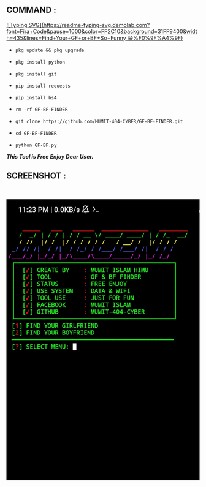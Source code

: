 ## COMMAND :

[![Typing SVG](https://readme-typing-svg.demolab.com?font=Fira+Code&pause=1000&color=FF2C10&background=31FF9400&width=435&lines=Find+Your+GF+or+BF+So+Funny 😁%F0%9F%A4%9F)](https://git.io/typing-svg)

* `pkg update && pkg upgrade`

* `pkg install python`

* `pkg install git`

* `pip install requests`

* `pip install bs4`

* `rm -rf GF-BF-FINDER`

* `git clone https://github.com/MUMIT-404-CYBER/GF-BF-FINDER.git`

* `cd GF-BF-FINDER`

* `python GF-BF.py`



___This Tool is Free Enjoy Dear User.___</br>

## SCREENSHOT :
<br>
<p align="center">
<img src="__scr__/gf.jpg"/>
</p>
